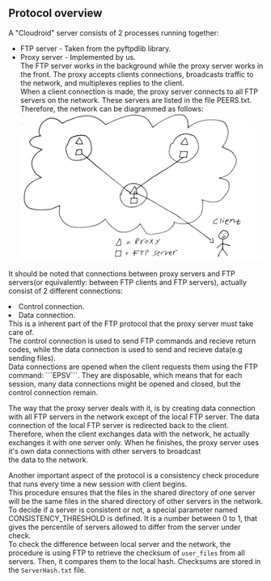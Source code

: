 ## Protocol overview
A "Cloudroid" server consists of 2 processes running together: <br>
- FTP server - Taken from the pyftpdlib library. <br>
- Proxy server - Implemented by us. <br>
The FTP server works in the background while the proxy server works in the front. The proxy accepts clients connections, broadcasts traffic to the network, and multiplexes replies to the client.<br>
When a client connection is made, the proxy server connects to all FTP servers on the network. These servers are listed in the file PEERS.txt.<br>
Therefore, the network can be diagrammed as follows:
![alt tag](https://raw.githubusercontent.com/nathanwallh/Cloudroid/master/images/diagram.png)


It should be noted that connections between proxy servers and FTP servers(or equivalently: between FTP clients and FTP servers), actually consist of 2 different connections:<br>
<li>Control connection.<br>
<li>Data connection.<br>
This is a inherent part of the FTP protocol that the proxy server must take care of.<br>
The control connection is used to send FTP commands and recieve return codes, while the data connection is used to send and recieve data(e.g sending files).<br>
Data connections are opened when the client requests them using the FTP command: ```EPSV```. They are disposable, which means that for each session, many data connections might be opened and closed, but the control connection remain.<br>

The way that the proxy server deals with it, is by creating data connection with all FTP servers in the network except of the local FTP server. The data connection of the local FTP server is redirected back to the client.<br>
Therefore, when the client exchanges data with the network, he actually exchanges it with one server only. When he finishes, the proxy server uses it's own data connections with other servers to broadcast<br>
the data to the network.<br>
</p>
<p>

Another important aspect of the protocol is a consistency check procedure that runs every time a new session with client begins.<br>
This procedure ensures that the files in the shared directory of one server will be the same files in the shared directory of other servers in the network.<br>
To decide if a server is consistent or not, a special parameter named CONSISTENCY_THRESHOLD is defined. It is a number between 0 to 1, that gives the percentile of servers allowed to differ 
from the server under check.<br>
To check the difference between local server and the network, the procedure is using FTP to retrieve the checksum of ```user_files``` from all servers. Then, it compares them to the local hash.
Checksums are stored in the ```ServerHash.txt``` file.

</p>


